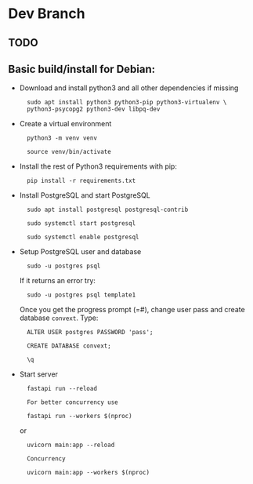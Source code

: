 # Dev Branch

## TODO


## Basic build/install for Debian:
- Download and install python3 and all other dependencies if missing
        
        sudo apt install python3 python3-pip python3-virtualenv \
        python3-psycopg2 python3-dev libpq-dev

- Create a virtual environment
        
        python3 -m venv venv

        source venv/bin/activate

- Install the rest of Python3 requirements with pip:
        
        pip install -r requirements.txt

- Install PostgreSQL and start PostgreSQL

        sudo apt install postgresql postgresql-contrib

        sudo systemctl start postgresql

        sudo systemctl enable postgresql

- Setup PostgreSQL user and database
        
        sudo -u postgres psql

    If it returns an error try:
        
        sudo -u postgres psql template1

    Once you get the progress prompt (=#), 
    change user pass and create database `convext`. 
    Type:
        
        ALTER USER postgres PASSWORD 'pass';

        CREATE DATABASE convext;

        \q

- Start server
        
        fastapi run --reload

        For better concurrency use

        fastapi run --workers $(nproc)

    or

        uvicorn main:app --reload

        Concurrency

        uvicorn main:app --workers $(nproc)
